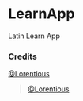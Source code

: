 # LearnApp
Latin Learn App

### Credits
[@Lorentious](https://github.com/Lorentious) <br>
> [@Lorentious](https://github.com/Mochi-webdev)
